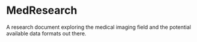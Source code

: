# MedResearch
A research document exploring the medical imaging field and the potential available data formats out there.
